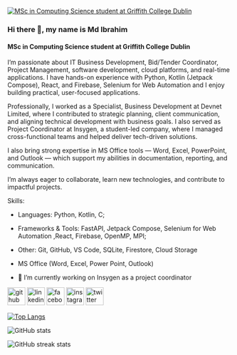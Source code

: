[![MSc in Computing Science student at Griffith College Dublin](https://media.licdn.com/dms/image/v2/D5616AQFiXPjFjdJwsA/profile-displaybackgroundimage-shrink_350_1400/0/1728859683961?e=1755129600&v=beta&t=WkR7Th03ZhMgR6qxbddeLh8xCgE_v-l6CWjSh8yJu-w)](https://www.linkedin.com/in/ibraheemahmed/overlay/background-image/)
### Hi there 👋, my name is Md Ibrahim
#### MSc in Computing Science student at Griffith College Dublin

I’m passionate about IT Business Development, Bid/Tender Coordinator, Project Management, software development, cloud platforms, and real-time applications. I have hands-on experience with Python, Kotlin (Jetpack Compose), React, and Firebase, Selenium for Web Automation and I enjoy building practical, user-focused applications.

Professionally, I worked as a Specialist, Business Development at Devnet Limited, where I contributed to strategic planning, client communication, and aligning technical development with business goals. I also served as Project Coordinator at Insygen, a student-led company, where I managed cross-functional teams and helped deliver tech-driven solutions.

I also bring strong expertise in MS Office tools — Word, Excel, PowerPoint, and Outlook — which support my abilities in documentation, reporting, and communication.

I’m always eager to collaborate, learn new technologies, and contribute to impactful projects.

Skills: 
- Languages: Python, Kotlin, C;
- Frameworks & Tools: FastAPI, Jetpack Compose, Selenium for Web Automation ,React, Firebase, OpenMP, MPI;
- Other: Git, GitHub, VS Code, SQLite, Firestore, Cloud Storage
- MS Office (Word, Excel, Power Point, Outlook)

- 🔭 I’m currently working on Insygen as a project coordinator 


[<img src='https://cdn.jsdelivr.net/npm/simple-icons@3.0.1/icons/github.svg' alt='github' height='40'>](https://github.com/Ibraheem4040)  [<img src='https://cdn.jsdelivr.net/npm/simple-icons@3.0.1/icons/linkedin.svg' alt='linkedin' height='40'>](https://www.linkedin.com/in/ibraheemahmed/)  [<img src='https://cdn.jsdelivr.net/npm/simple-icons@3.0.1/icons/facebook.svg' alt='facebook' height='40'>](https://www.facebook.com/https://www.facebook.com/ibraheem.ahmed.3572)  [<img src='https://cdn.jsdelivr.net/npm/simple-icons@3.0.1/icons/instagram.svg' alt='instagram' height='40'>](https://www.instagram.com/ibraheem_ibu1/)  [<img src='https://cdn.jsdelivr.net/npm/simple-icons@3.0.1/icons/twitter.svg' alt='twitter' height='40'>](https://twitter.com/ibraheem_ibu)  

[![Top Langs](https://github-readme-stats.vercel.app/api/top-langs/?username=Ibraheem4040)](https://github.com/anuraghazra/github-readme-stats)

![GitHub stats](https://github-readme-stats.vercel.app/api?username=Ibraheem4040&show_icons=true)  

![GitHub streak stats](https://streak-stats.demolab.com/?user=Ibraheem4040)  

